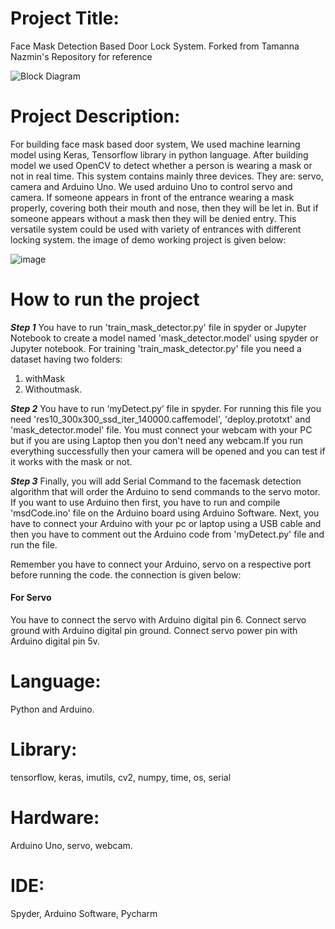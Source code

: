 # Project Title: 
Face Mask Detection Based Door Lock System.
Forked from Tamanna Nazmin's Repository for reference

![Block Diagram](https://user-images.githubusercontent.com/87369397/183247469-166b08fa-60ac-4cf4-9e8a-19a9c15b0de7.png)

# Project Description: 
For building face mask based door system, We used machine learning model using Keras, Tensorflow library in python language. After building model we used OpenCV to detect whether a person is wearing a mask or not in real time. This system contains mainly three devices. They are: servo, camera and Arduino Uno. We used arduino Uno to control servo and camera. If someone appears in front of the entrance wearing a mask properly, covering both their mouth and nose, then they will be let in. But if someone appears without a mask then they will be denied entry. This versatile system could be used with variety of entrances with different locking system. the image of demo working project is given below:

![image](https://user-images.githubusercontent.com/87369397/183247387-c5cbab9e-5330-4d79-97ac-cf341207eb09.png)

# How to run the project

***Step 1***
You have to run 'train_mask_detector.py' file in spyder or Jupyter Notebook to create a model named 'mask_detector.model' using spyder or Jupyter notebook.
For training 'train_mask_detector.py' file you need a dataset having two folders: 
1. withMask
2. Withoutmask. 

***Step 2***
You have to run ‘myDetect.py’ file in spyder. For running this file you need 'res10_300x300_ssd_iter_140000.caffemodel',  'deploy.prototxt' and 'mask_detector.model' file. 
You must connect your webcam with your PC but if you are using Laptop then you don't need any webcam.If you run everything successfully then your camera will be opened and you can test if it works with the mask or not.

***Step 3***
Finally, you will add Serial Command to the facemask detection algorithm that will order the Arduino to send commands to the servo motor.
If you want to use Arduino then first, you have to run and compile 'msdCode.ino' file on the Arduino board using Arduino Software. Next, you have to connect your Arduino with your pc or laptop using a USB cable and then you have to comment out the Arduino code from  'myDetect.py' file and run the file. 

Remember you have to connect your Arduino, servo on a respective port before running the code. 
the connection is given below:

#### For Servo 

You have to connect the servo with Arduino digital pin 6.
Connect servo ground with Arduino digital pin ground.
Connect servo power pin with Arduino digital pin 5v.

# Language: 
Python and Arduino.
# Library:
tensorflow, keras, imutils, cv2, numpy, time, os, serial
# Hardware:
Arduino Uno, servo, webcam.
# IDE: 
Spyder, Arduino Software, Pycharm
